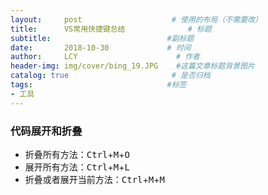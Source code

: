 ```yaml
---
layout:     post                    # 使用的布局（不需要改）
title:      VS常用快捷键总结              # 标题 
subtitle:                          #副标题
date:       2018-10-30             # 时间
author:     LCY                      # 作者
header-img: img/cover/bing_19.JPG    #这篇文章标题背景图片
catalog: true                       # 是否归档
tags:                              #标签
- 工具
---
```

### 代码展开和折叠
+ 折叠所有方法：<kbd>Ctrl</kbd>+<kbd>M</kbd>+<kbd>O</kbd>
+ 展开所有方法：<kbd>Ctrl</kbd>+<kbd>M</kbd>+<kbd>L</kbd>
+ 折叠或者展开当前方法：<kbd>Ctrl</kbd>+<kbd>M</kbd>+<kbd>M</kbd>